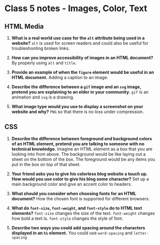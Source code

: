 # Class 5 notes - Images, Color, Text

## HTML Media

1. **What is a real world use case for the `alt` attribute being used in a website?**
`alt` is used for screen readers and could also be useful for troubleshooting broken links.

2. **How can you improve accessibility of images in an HTML document?**
By properly using `alt` and `title`.

3. **Provide an example of when the `figure` element would be useful in an HTML document.**
Adding a caption to an image.

4. **Describe the difference between a `gif` image and an `svg` image, pretend you are explaining to an elder in your community.**
`gif` is an animation and `svg` is a drawing.

5. **What image type would you use to display a screenshot on your website and why?**
`PNG` so that there is no loss under compression.

## CSS

1. **Describe the difference between foreground and background colors of an HTML element, pretend you are talking to someone with no technical knowledge.**
Imagine an HTML element as a box that you are looking into from above. The background would be like laying out a sheet on the bottom of the box. The foreground would be any items you put in the box on top of that sheet.

2. **Your friend asks you to give his colorless blog website a touch up. How would you use color to give his blog some character?**
Set up a main background color and give an accent color to headers.

3. **What should you consider when choosing fonts for an HTML document?**
How the chosen font is supported for different browsers.

4. **What do `font-size`, `font-weight`, and `font-style` do to HTML text elements?**
`font-size` changes the size of the text. `font-weight` changes how bold a text is. `font-style` changes the style of font.

5. **Describe two ways you could add spacing around the characters displayed in an `h1` element.**
You could use `word-spacing` and `letter-spacing`
